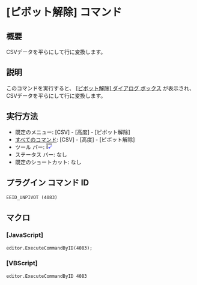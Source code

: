 # \[ピボット解除\] コマンド

## 概要

CSVデータを平らにして行に変換します。

## 説明

このコマンドを実行すると、 [\[ピボット解除\] ダイアログ ボックス](../../dlg/unpivot/index) が表示され、CSVデータを平らにして行に変換します。

## 実行方法

- 既定のメニュー: \[CSV\] - \[高度\] - \[ピボット解除\]
- [すべてのコマンド](../../glossary/allcommands): \[CSV\] - \[高度\] - \[ピボット解除\]
- ツール バー: ![](../../images/unpivot.png)
- ステータス バー: なし
- 既定のショートカット: なし

## プラグイン コマンド ID

```
EEID_UNPIVOT (4083)
```

## マクロ

### \[JavaScript\]

```
editor.ExecuteCommandByID(4083);
```

### \[VBScript\]

```
editor.ExecuteCommandByID 4083
```
